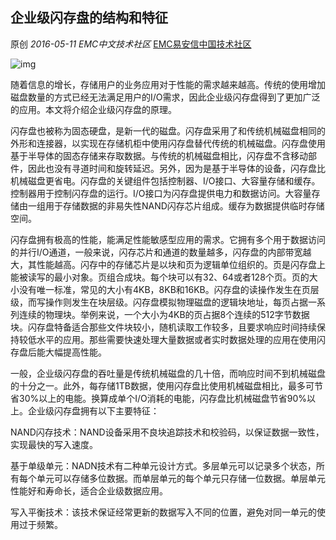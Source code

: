 ## 企业级闪存盘的结构和特征

原创 *2016-05-11* *EMC中文技术社区* [EMC易安信中国技术社区](https://mp.weixin.qq.com/s?__biz=MjM5NjY0NzAwMg==&mid=2651770874&idx=1&sn=5037d9e67404395d44626d2d7778d4e4&scene=21##)

![img](http://mmbiz.qpic.cn/mmbiz/TztEwAzAQIXP1V7bdlmNtqib4fgmTSEu7MRiaaL1zALsZHmB8GLWXfC0F7B47DFxRaJhIQOzDJqDtmGWzbHZOib2Q/640?wx_fmt=jpeg&tp=webp&wxfrom=5&wx_lazy=1)

随着信息的增长，存储用户的业务应用对于性能的需求越来越高。传统的使用增加磁盘数量的方式已经无法满足用户的I/O需求，因此企业级闪存盘得到了更加广泛的应用。本文将介绍企业级闪存盘的原理。

 

闪存盘也被称为固态硬盘，是新一代的磁盘。闪存盘采用了和传统机械磁盘相同的外形和连接器，以实现在存储机柜中使用闪存盘替代传统的机械磁盘。闪存盘使用基于半导体的固态存储来存取数据。与传统的机械磁盘相比，闪存盘不含移动部件，因此也没有寻道时间和旋转延迟。另外，因为是基于半导体的设备，闪存盘比机械磁盘更省电。闪存盘的关键组件包括控制器、I/O接口、大容量存储和缓存。控制器用于控制闪存盘的运行。I/O接口为闪存盘提供电力和数据访问。大容量存储由一组用于存储数据的非易失性NAND闪存芯片组成。缓存为数据提供临时存储空间。

 

闪存盘拥有极高的性能，能满足性能敏感型应用的需求。它拥有多个用于数据访问的并行I/O通道，一般来说，闪存芯片和通道的数量越多，闪存盘的内部带宽越大，其性能越高。闪存中的存储芯片是以块和页为逻辑单位组织的。页是闪存盘上能被读写的最小对象。页组合成块。每个块可以有32、64或者128个页。页的大小没有唯一标准，常见的大小有4KB，8KB和16KB。闪存盘的读操作发生在页层级，而写操作则发生在块层级。闪存盘模拟物理磁盘的逻辑块地址，每页占据一系列连续的物理块。举例来说，一个大小为4KB的页占据8个连续的512字节数据块。闪存盘特备适合那些文件块较小，随机读取工作较多，且要求响应时间持续保持较低水平的应用。那些需要快速处理大量数据或者实时数据处理的应用在使用闪存盘后能大幅提高性能。

 

一般，企业级闪存盘的吞吐量是传统机械磁盘的几十倍，而响应时间不到机械磁盘的十分之一。此外，每存储1TB数据，使用闪存盘比使用机械磁盘相比，最多可节省30%以上的电能。换算成单个I/O消耗的电能，闪存盘比机械磁盘节省90%以上。企业级闪存盘拥有以下主要特征：

 

NAND闪存技术：NAND设备采用不良块追踪技术和校验码，以保证数据一致性，实现最快的写入速度。

 

基于单级单元：NADN技术有二种单元设计方式。多层单元可以记录多个状态，所有每个单元可以存储多位数据。而单层单元的每个单元只存储一位数据。单层单元性能好和寿命长，适合企业级数据应用。

 

写入平衡技术：该技术保证经常更新的数据写入不同的位置，避免对同一单元的使用过于频繁。